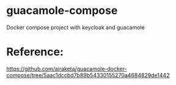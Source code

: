 # guacamole-compose
Docker compose project with keycloak and guacamole

# Reference:
https://github.com/airaketa/guacamole-docker-compose/tree/5aac1dccbd7b89b54330155270a4684829de1442

